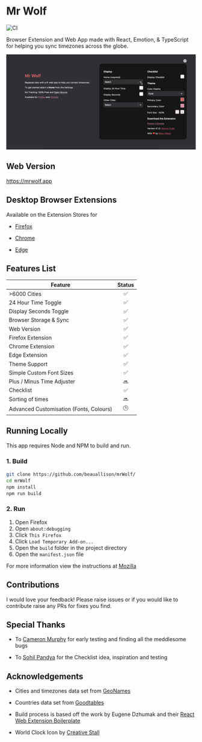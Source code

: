 # Mr Wolf

![CI](https://github.com/beauallison/mrWolf/workflows/CI/badge.svg)

Browser Extension and Web App made with React, Emotion, & TypeScript for helping you sync timezones across the globe.

![](./preview.gif)

## Web Version

https://mrwolf.app

## Desktop Browser Extensions

Available on the Extension Stores for

- [Firefox](https://addons.mozilla.org/en-GB/firefox/addon/mr-wolf-app/)

- [Chrome](https://chrome.google.com/webstore/detail/mr-wolf/jkelocfjplnpcpjnmbamgfohobillnhf/)

- [Edge](https://microsoftedge.microsoft.com/addons/detail/mr-wolf/ihalkbldgbodccfefbohcfeckdgdodgo)

## Features List

| Feature                                 | Status |
| --------------------------------------- | :----: |
| >6000 Cities                            |   ✅   |
| 24 Hour Time Toggle                     |   ✅   |
| Display Seconds Toggle                  |   ✅   |
| Browser Storage & Sync                  |   ✅   |
| Web Version                             |   ✅   |
| Firefox Extension                       |   ✅   |
| Chrome Extension                        |   ✅   |
| Edge Extension                          |   ✅   |
| Theme Support                           |   ✅   |
| Simple Custom Font Sizes                |   ✅   |
| Plus / Minus Time Adjuster              |   🔜   |
| Checklist                               |   ✅   |
| Sorting of times                        |   🔜   |
| Advanced Customisation (Fonts, Colours) |   🕒   |

## Running Locally

This app requires Node and NPM to build and run.

### 1. Build

```sh
git clone https://github.com/beauallison/mrWolf/
cd mrWolf
npm install
npm run build
```

### 2. Run

1. Open Firefox
2. Open `about:debugging`
3. Click `This Firefox`
4. Click `Load Temporary Add-on...`
5. Open the `build` folder in the project directory
6. Open the `manifest.json` file

For more information view the instructions at [Mozilla](https://developer.mozilla.org/en-us/docs/tools/about:debugging)

## Contributions

I would love your feedback! Please raise issues or if you would like to contribute raise any PRs for fixes you find.

## Special Thanks

- To [Cameron Murphy](https://github.com/cameronmurphy) for early testing and finding all the meddlesome bugs

- To [Sohil Pandya](https://github.com/sohilpandya) for the Checklist idea, inspiration and testing

## Acknowledgements

- Cities and timezones data set from [GeoNames](https://download.geonames.org/export/dump/)

- Countries data set from [Goodtables](https://goodtables.io/github/datasets/country-codes)

- Build process is based off the work by Eugene Dzhumak and their [React Web Extension Boilerplate](https://github.com/elforastero/react-browser-extension-boilerplate)

- World Clock Icon by [Creative Stall](https://thenounproject.com/creativestall/)
